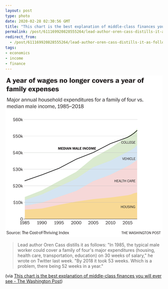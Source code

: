 ```yaml
---
layout: post
type: photo
date: 2020-02-28 02:30:56 GMT
title: "This chart is the best explanation of middle-class finances you will ever see"
permalink: /post/611169920828555264/lead-author-oren-cass-distills-it-as-follows-in
redirect_from: 
  - /post/611169920828555264/lead-author-oren-cass-distills-it-as-follows-in
tags:
- economics
- income
- finance
---
```

![](/assets/images/9a343ee32e44447568d34d0399147a478d680b5a.png)

<p><blockquote>Lead author Oren Cass distills it as follows: "In 1985, the typical male worker could cover a family of four's major expenditures (housing, health care, transportation, education) on 30 weeks of salary," he wrote on Twitter last week. "By 2018 it took 53 weeks. Which is a problem, there being 52 weeks in a year."</blockquote>
<p>(via <a href="https://www.washingtonpost.com/business/2020/02/24/this-chart-is-best-explanation-middle-class-finances-you-will-ever-see/">This chart is the best explanation of middle-class finances you will ever see - The Washington Post</a>)</p></p>